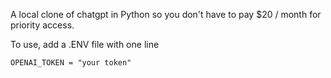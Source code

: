 A local clone of chatgpt in Python so you don't have to pay $20 / month for priority access.

To use, add a .ENV file with one line
```
OPENAI_TOKEN = "your token"
```

